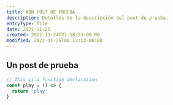 ```yaml
---
title: AÚN POST DE PRUEBA
description: Detalles de la descripción del post de prueba.
entryType: file
date: 2021-11-25
created: 2021-11-24T23:18:33-06:00
modified: 2021-11-25T00:12:13-06:00
---
```


## Un post de prueba

<v-img src="/un-post-de-prueba/3864616ed8591086958cb9e6bd332dca.jpg" alt="Chile triste" />

```javascript
// This is a function declaration
const play = () => {
  return 'play' 
} 
```
